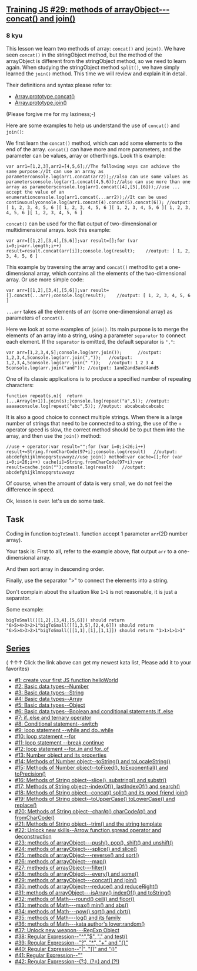 <h2><a href=https://www.codewars.com/kata/5731861d05d14d6f50000626/train/javascript target="_blank">Training JS #29: methods of arrayObject---concat() and join()</a></h2><h3>8 kyu</h3><p>This lesson we learn two methods of array: <code>concat()</code> and <code>join()</code>. We have seen <code>concat()</code> in the stringObject method, but the method of the arrayObject  is different from the stringObject method, so we need to learn again. When studying the stringObject method <code>split()</code>, we have simply learned the <code>join()</code> method.  This time we will review and explain it in detail.</p><p>Their definitions and syntax please refer to: </p><ul><li><a href="https://developer.mozilla.org/en-US/docs/Web/JavaScript/Reference/Global_Objects/Array/concat" data-turbolinks="false" target="_blank">Array.prototype.concat()</a></li><li><a href="https://developer.mozilla.org/en-US/docs/Web/JavaScript/Reference/Global_Objects/Array/join" data-turbolinks="false" target="_blank">Array.prototype.join()</a></li></ul><p>(Please forgive me for my laziness;-)</p><p>Here are some examples to help us understand the use of <code>concat()</code> and <code>join()</code>:</p><p>We first learn the <code>concat()</code> method, which can add some elements to the end of the array. <code>concat()</code> can have more and more parameters, and the parameter can be values, array or otherthings. Look this example:</p><pre><code class="language-javascript"><span class="cm-keyword">var</span> <span class="cm-def">arr1</span><span class="cm-operator">=</span>[<span class="cm-number">1</span>,<span class="cm-number">2</span>,<span class="cm-number">3</span>],<span class="cm-def">arr2</span><span class="cm-operator">=</span>[<span class="cm-number">4</span>,<span class="cm-number">5</span>,<span class="cm-number">6</span>];<span class="cm-comment">//The following ways can achieve the same purpose:</span><span class="cm-comment">//It can use an array as parameter</span><span class="cm-variable">console</span>.<span class="cm-property">log</span>(<span class="cm-variable">arr1</span>.<span class="cm-property">concat</span>(<span class="cm-variable">arr2</span>));<span class="cm-comment">//also can use some values as parameters</span><span class="cm-variable">console</span>.<span class="cm-property">log</span>(<span class="cm-variable">arr1</span>.<span class="cm-property">concat</span>(<span class="cm-number">4</span>,<span class="cm-number">5</span>,<span class="cm-number">6</span>));<span class="cm-comment">//also can use more than one array as parameters</span><span class="cm-variable">console</span>.<span class="cm-property">log</span>(<span class="cm-variable">arr1</span>.<span class="cm-property">concat</span>([<span class="cm-number">4</span>],[<span class="cm-number">5</span>],[<span class="cm-number">6</span>]));<span class="cm-comment">//use ... accept the value of an enumeration</span><span class="cm-variable">console</span>.<span class="cm-property">log</span>(<span class="cm-variable">arr1</span>.<span class="cm-property">concat</span>(<span class="cm-meta">...</span><span class="cm-variable">arr2</span>));<span class="cm-comment">//It can be used continuously</span><span class="cm-variable">console</span>.<span class="cm-property">log</span>(<span class="cm-variable">arr1</span>.<span class="cm-property">concat</span>(<span class="cm-number">4</span>).<span class="cm-property">concat</span>(<span class="cm-number">5</span>).<span class="cm-property">concat</span>(<span class="cm-number">6</span>)); <span class="cm-comment">//output:</span>[ <span class="cm-number">1</span>, <span class="cm-number">2</span>, <span class="cm-number">3</span>, <span class="cm-number">4</span>, <span class="cm-number">5</span>, <span class="cm-number">6</span> ][ <span class="cm-number">1</span>, <span class="cm-number">2</span>, <span class="cm-number">3</span>, <span class="cm-number">4</span>, <span class="cm-number">5</span>, <span class="cm-number">6</span> ][ <span class="cm-number">1</span>, <span class="cm-number">2</span>, <span class="cm-number">3</span>, <span class="cm-number">4</span>, <span class="cm-number">5</span>, <span class="cm-number">6</span> ][ <span class="cm-number">1</span>, <span class="cm-number">2</span>, <span class="cm-number">3</span>, <span class="cm-number">4</span>, <span class="cm-number">5</span>, <span class="cm-number">6</span> ][ <span class="cm-number">1</span>, <span class="cm-number">2</span>, <span class="cm-number">3</span>, <span class="cm-number">4</span>, <span class="cm-number">5</span>, <span class="cm-number">6</span> ]</code></pre><p><code>concat()</code> can be used for the flat output of two-dimensional or multidimensional arrays. look this example:</p><pre><code class="language-javascript"><span class="cm-keyword">var</span> <span class="cm-def">arr</span><span class="cm-operator">=</span>[[<span class="cm-number">1</span>,<span class="cm-number">2</span>],[<span class="cm-number">3</span>,<span class="cm-number">4</span>],[<span class="cm-number">5</span>,<span class="cm-number">6</span>]];<span class="cm-keyword">var</span> <span class="cm-def">result</span><span class="cm-operator">=</span>[];<span class="cm-keyword">for</span> (<span class="cm-keyword">var</span> <span class="cm-def">i</span><span class="cm-operator">=</span><span class="cm-number">0</span>;<span class="cm-variable-2">i</span><span class="cm-operator">&lt;</span><span class="cm-variable">arr</span>.<span class="cm-property">length</span>;<span class="cm-variable-2">i</span><span class="cm-operator">++</span>)   <span class="cm-variable">result</span><span class="cm-operator">=</span><span class="cm-variable">result</span>.<span class="cm-property">concat</span>(<span class="cm-variable">arr</span>[<span class="cm-variable-2">i</span>]);<span class="cm-variable">console</span>.<span class="cm-property">log</span>(<span class="cm-variable">result</span>);    <span class="cm-comment">//output: [ 1, 2, 3, 4, 5, 6 ]</span></code></pre><p>This example by traversing the array and <code>concat()</code> method to get a one-dimensional array, which contains all the elements of the two-dimensional array. Or use more simple code:</p><pre><code class="language-javascript"><span class="cm-keyword">var</span> <span class="cm-def">arr</span><span class="cm-operator">=</span>[[<span class="cm-number">1</span>,<span class="cm-number">2</span>],[<span class="cm-number">3</span>,<span class="cm-number">4</span>],[<span class="cm-number">5</span>,<span class="cm-number">6</span>]];<span class="cm-keyword">var</span> <span class="cm-def">result</span><span class="cm-operator">=</span>[].<span class="cm-property">concat</span>(<span class="cm-meta">...</span><span class="cm-variable">arr</span>);<span class="cm-variable">console</span>.<span class="cm-property">log</span>(<span class="cm-variable">result</span>);    <span class="cm-comment">//output: [ 1, 2, 3, 4, 5, 6 ]</span></code></pre><p><code>...arr</code> takes all the elements of arr (some one-dimensional array) as parameters of <code>concat()</code>.</p><p>Here we look at some examples of <code>join()</code>. Its main purpose is to merge the elements of an array into a string, using a parameter <code>separator</code> to connect each element. If the <code>separator</code> is omitted, the default separator is <code>","</code>:</p><pre><code class="language-javascript"><span class="cm-keyword">var</span> <span class="cm-def">arr</span><span class="cm-operator">=</span>[<span class="cm-number">1</span>,<span class="cm-number">2</span>,<span class="cm-number">3</span>,<span class="cm-number">4</span>,<span class="cm-number">5</span>];<span class="cm-variable">console</span>.<span class="cm-property">log</span>(<span class="cm-variable">arr</span>.<span class="cm-property">join</span>());      <span class="cm-comment">//output: 1,2,3,4,5</span><span class="cm-variable">console</span>.<span class="cm-property">log</span>(<span class="cm-variable">arr</span>.<span class="cm-property">join</span>(<span class="cm-string">","</span>));   <span class="cm-comment">//output: 1,2,3,4,5</span><span class="cm-variable">console</span>.<span class="cm-property">log</span>(<span class="cm-variable">arr</span>.<span class="cm-property">join</span>(<span class="cm-string">" "</span>));   <span class="cm-comment">//output: 1 2 3 4 5</span><span class="cm-variable">console</span>.<span class="cm-property">log</span>(<span class="cm-variable">arr</span>.<span class="cm-property">join</span>(<span class="cm-string">"and"</span>)); <span class="cm-comment">//output: 1and2and3and4and5</span></code></pre><p>One of its classic applications is to produce a specified number of repeating characters:</p><pre><code class="language-javascript"><span class="cm-keyword">function</span> <span class="cm-def">repeat</span>(<span class="cm-def">s</span>,<span class="cm-def">n</span>){  <span class="cm-keyword">return</span> [<span class="cm-meta">...</span><span class="cm-variable">Array</span>(<span class="cm-variable-2">n</span><span class="cm-operator">+</span><span class="cm-number">1</span>)].<span class="cm-property">join</span>(<span class="cm-variable-2">s</span>);}<span class="cm-variable">console</span>.<span class="cm-property">log</span>(<span class="cm-variable">repeat</span>(<span class="cm-string">"a"</span>,<span class="cm-number">5</span>)); <span class="cm-comment">//output: aaaaa</span><span class="cm-variable">console</span>.<span class="cm-property">log</span>(<span class="cm-variable">repeat</span>(<span class="cm-string">"abc"</span>,<span class="cm-number">5</span>)); <span class="cm-comment">//output: abcabcabcabcabc</span></code></pre><p>It is also a good choice to connect multiple strings. When there is a large number of strings that need to be connected to a string, the use of the + operator speed is slow, the correct method should be to put them into the array, and then use the <code>join()</code> method:</p><pre><code class="language-javascript"><span class="cm-comment">//use + operator:</span><span class="cm-keyword">var</span> <span class="cm-def">result</span><span class="cm-operator">=</span><span class="cm-string">""</span>;<span class="cm-keyword">for</span> (<span class="cm-keyword">var</span> <span class="cm-def">i</span><span class="cm-operator">=</span><span class="cm-number">0</span>;<span class="cm-variable-2">i</span><span class="cm-operator">&lt;</span><span class="cm-number">26</span>;<span class="cm-variable-2">i</span><span class="cm-operator">++</span>)   <span class="cm-variable">result</span><span class="cm-operator">+=</span><span class="cm-variable">String</span>.<span class="cm-property">fromCharCode</span>(<span class="cm-number">97</span><span class="cm-operator">+</span><span class="cm-variable-2">i</span>);<span class="cm-variable">console</span>.<span class="cm-property">log</span>(<span class="cm-variable">result</span>)   <span class="cm-comment">//output: abcdefghijklmnopqrstuvwxyz</span><span class="cm-comment">//use join() method:</span><span class="cm-keyword">var</span> <span class="cm-def">cache</span><span class="cm-operator">=</span>[];<span class="cm-keyword">for</span> (<span class="cm-keyword">var</span> <span class="cm-def">i</span><span class="cm-operator">=</span><span class="cm-number">0</span>;<span class="cm-variable-2">i</span><span class="cm-operator">&lt;</span><span class="cm-number">26</span>;<span class="cm-variable-2">i</span><span class="cm-operator">++</span>) <span class="cm-variable">cache</span>[<span class="cm-variable-2">i</span>]<span class="cm-operator">=</span><span class="cm-variable">String</span>.<span class="cm-property">fromCharCode</span>(<span class="cm-number">97</span><span class="cm-operator">+</span><span class="cm-variable-2">i</span>);<span class="cm-keyword">var</span> <span class="cm-def">result</span><span class="cm-operator">=</span><span class="cm-variable">cache</span>.<span class="cm-property">join</span>(<span class="cm-string">""</span>);<span class="cm-variable">console</span>.<span class="cm-property">log</span>(<span class="cm-variable">result</span>)   <span class="cm-comment">//output: abcdefghijklmnopqrstuvwxyz</span></code></pre><p>Of course, when the amount of data is very small, we do not feel the difference in speed.</p><p>Ok, lesson is over. let's us do some task.</p><h2 id="task">Task</h2><p>Coding in function <code>bigToSmall</code>. function accept 1 parameter <code>arr</code>(2D number array). </p><p>Your task is: First to all, refer to the example above, flat output <code>arr</code> to a one-dimensional array.</p><p>And then sort array in descending order.</p><p>Finally, use the separator "&gt;" to connect the elements into a string. </p><p>Don't complain about the situation like <code>1&gt;1</code> is not reasonable, it is just a separator.</p><p>Some example:</p><pre><code>bigToSmall([[1,2],[3,4],[5,6]]) should return "6&gt;5&gt;4&gt;3&gt;2&gt;1"bigToSmall([[1,3,5],[2,4,6]]) should return "6&gt;5&gt;4&gt;3&gt;2&gt;1"bigToSmall([[1,1],[1],[1,1]]) should return "1&gt;1&gt;1&gt;1&gt;1"</code></pre><h2 id="series"><a href="http://github.com/myjinxin2015/Katas-list-of-Training-JS-series" data-turbolinks="false" target="_blank">Series</a></h2><p>( ↑↑↑ Click the link above can get my newest kata list, Please add it to your favorites)</p><ul><li><a href="http://www.codewars.com/kata/571ec274b1c8d4a61c0000c8" data-turbolinks="false" target="_blank">#1: create your first JS function helloWorld</a></li><li><a href="http://www.codewars.com/kata/571edd157e8954bab500032d" data-turbolinks="false" target="_blank">#2: Basic data types--Number</a></li><li><a href="http://www.codewars.com/kata/571edea4b625edcb51000d8e" data-turbolinks="false" target="_blank">#3:  Basic data types--String</a></li><li><a href="http://www.codewars.com/kata/571effabb625ed9b0600107a" data-turbolinks="false" target="_blank">#4:  Basic data types--Array</a></li><li><a href="http://www.codewars.com/kata/571f1eb77e8954a812000837" data-turbolinks="false" target="_blank">#5:  Basic data types--Object</a></li><li><a href="http://www.codewars.com/kata/571f832f07363d295d001ba8" data-turbolinks="false" target="_blank">#6:  Basic data types--Boolean and conditional statements if..else</a></li><li><a href="http://www.codewars.com/kata/57202aefe8d6c514300001fd" data-turbolinks="false" target="_blank">#7:  if..else and ternary operator</a></li><li><a href="http://www.codewars.com/kata/572059afc2f4612825000d8a" data-turbolinks="false" target="_blank">#8: Conditional statement--switch</a></li><li><a href="http://www.codewars.com/kata/57216d4bcdd71175d6000560" data-turbolinks="false" target="_blank">#9: loop statement --while and do..while</a></li><li><a href="http://www.codewars.com/kata/5721a78c283129e416000999" data-turbolinks="false" target="_blank">#10: loop statement --for</a></li><li><a href="http://www.codewars.com/kata/5721c189cdd71194c1000b9b" data-turbolinks="false" target="_blank">#11: loop statement --break,continue</a></li><li><a href="http://www.codewars.com/kata/5722b3f0bd5583cf44001000" data-turbolinks="false" target="_blank">#12: loop statement --for..in and for..of</a></li><li><a href="http://www.codewars.com/kata/5722fd3ab7162a3a4500031f" data-turbolinks="false" target="_blank">#13: Number object and  its properties</a></li><li><a href="http://www.codewars.com/kata/57238ceaef9008adc7000603" data-turbolinks="false" target="_blank">#14: Methods of Number object--toString() and toLocaleString()</a></li><li><a href="http://www.codewars.com/kata/57256064856584bc47000611" data-turbolinks="false" target="_blank">#15: Methods of Number object--toFixed(), toExponential() and toPrecision()</a></li><li><a href="http://www.codewars.com/kata/57274562c8dcebe77e001012" data-turbolinks="false" target="_blank">#16: Methods of String object--slice(), substring() and substr()</a></li><li><a href="http://www.codewars.com/kata/57277a31e5e51450a4000010" data-turbolinks="false" target="_blank">#17: Methods of String object--indexOf(), lastIndexOf() and search()</a></li><li><a href="http://www.codewars.com/kata/57280481e8118511f7000ffa" data-turbolinks="false" target="_blank">#18: Methods of String object--concat() split() and its good friend join()</a></li><li><a href="http://www.codewars.com/kata/5728203b7fc662a4c4000ef3" data-turbolinks="false" target="_blank">#19: Methods of String object--toUpperCase() toLowerCase() and replace()</a></li><li><a href="http://www.codewars.com/kata/57284d23e81185ae6200162a" data-turbolinks="false" target="_blank">#20: Methods of String object--charAt() charCodeAt() and fromCharCode()</a></li><li><a href="http://www.codewars.com/kata/5729b103dd8bac11a900119e" data-turbolinks="false" target="_blank">#21: Methods of String object--trim() and the string template</a></li><li><a href="http://www.codewars.com/kata/572ab0cfa3af384df7000ff8" data-turbolinks="false" target="_blank">#22: Unlock new skills--Arrow function,spread operator and deconstruction</a></li><li><a href="http://www.codewars.com/kata/572af273a3af3836660014a1" data-turbolinks="false" target="_blank">#23: methods of arrayObject---push(), pop(), shift() and unshift()</a></li><li><a href="http://www.codewars.com/kata/572cb264362806af46000793" data-turbolinks="false" target="_blank">#24: methods of arrayObject---splice() and slice()</a></li><li><a href="http://www.codewars.com/kata/572df796914b5ba27c000c90" data-turbolinks="false" target="_blank">#25: methods of arrayObject---reverse() and sort()</a></li><li><a href="http://www.codewars.com/kata/572fdeb4380bb703fc00002c" data-turbolinks="false" target="_blank">#26: methods of arrayObject---map()</a></li><li><a href="http://www.codewars.com/kata/573023c81add650b84000429" data-turbolinks="false" target="_blank">#27: methods of arrayObject---filter()</a></li><li><a href="http://www.codewars.com/kata/57308546bd9f0987c2000d07" data-turbolinks="false" target="_blank">#28: methods of arrayObject---every() and some()</a></li><li><a href="http://www.codewars.com/kata/5731861d05d14d6f50000626" data-turbolinks="false" target="_blank">#29: methods of arrayObject---concat() and join()</a></li><li><a href="http://www.codewars.com/kata/573156709a231dcec9000ee8" data-turbolinks="false" target="_blank">#30: methods of arrayObject---reduce() and reduceRight()</a></li><li><a href="http://www.codewars.com/kata/5732b0351eb838d03300101d" data-turbolinks="false" target="_blank">#31: methods of arrayObject---isArray() indexOf() and toString()</a></li><li><a href="http://www.codewars.com/kata/5732d3c9791aafb0e4001236" data-turbolinks="false" target="_blank">#32: methods of Math---round() ceil() and floor()</a></li><li><a href="http://www.codewars.com/kata/5733d6c2d780e20173000baa" data-turbolinks="false" target="_blank">#33: methods of Math---max() min() and abs()</a></li><li><a href="http://www.codewars.com/kata/5733f948d780e27df6000e33" data-turbolinks="false" target="_blank">#34: methods of Math---pow() sqrt() and cbrt()</a></li><li><a href="http://www.codewars.com/kata/57353de879ccaeb9f8000564" data-turbolinks="false" target="_blank">#35: methods of Math---log() and its family</a></li><li><a href="http://www.codewars.com/kata/5735956413c2054a680009ec" data-turbolinks="false" target="_blank">#36: methods of Math---kata author's lover:random()</a></li><li><a href="http://www.codewars.com/kata/5735e39313c205fe39001173" data-turbolinks="false" target="_blank">#37: Unlock new weapon---RegExp Object</a></li><li><a href="http://www.codewars.com/kata/573975d3ac3eec695b0013e0" data-turbolinks="false" target="_blank">#38: Regular Expression--"^","$", "." and test()</a></li><li><a href="http://www.codewars.com/kata/573bca07dffc1aa693000139" data-turbolinks="false" target="_blank">#39: Regular Expression--"?", "*", "+" and "{}"</a></li><li><a href="http://www.codewars.com/kata/573d11c48b97c0ad970002d4" data-turbolinks="false" target="_blank">#40: Regular Expression--"|", "[]" and "()"</a></li><li><a href="http://www.codewars.com/kata/573e6831e3201f6a9b000971" data-turbolinks="false" target="_blank">#41: Regular Expression--""</a></li><li><a href="http://www.codewars.com/kata/573fb9223f9793e485000453" data-turbolinks="false" target="_blank">#42: Regular Expression--(?:), (?=) and (?!)</a></li></ul>